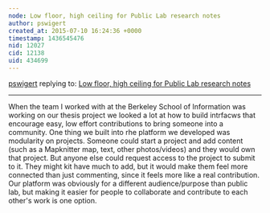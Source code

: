 ```yaml
---
node: Low floor, high ceiling for Public Lab research notes
author: pswigert
created_at: 2015-07-10 16:24:36 +0000
timestamp: 1436545476
nid: 12027
cid: 12138
uid: 434699
---
```




[pswigert](../profile/pswigert) replying to: [Low floor, high ceiling for Public Lab research notes](../notes/warren/07-01-2015/low-floor-high-ceiling-for-public-lab-research-notes)

----
When the team I worked with at the Berkeley School of Information was working on our thesis project we looked a lot at how to build intrfacws that encourage easy, low effort contributions to bring someone into a community. One thing we built into rhe platform we developed was modularity on projects. Someone could start a project and add content (such as a Mapknitter map, text, other photos/videos) and they would own that project. But anyone else could request access to the project to submit to it. They might kit have much to add, but it would make them feel more connected than just commenting, since it feels more like a real contribution. Our platform was obviously for a different audience/purpose than public lab, but making it easier for people to collaborate and contribute to each other's work is one option.